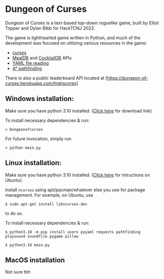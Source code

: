# Dungeon of Curses

Dungeon of Curses is a text-based top-down roguelike game, built by Elliot Topper and Dylan Bibb for HackTCNJ 2022.

The game is lighthearted game written in Python, and much of the development was focused on utilizing various resources in the game:

-   [curses](https://docs.python.org/3/library/curses.html)
-   [MealDB](https://www.themealdb.com/api.php) and [CocktailDB](https://www.thecocktaildb.com/api.php) APIs
-   [YAML file reading](https://pyyaml.org/)
-   [A\* pathfinding](https://pypi.org/project/pathfinding/)

There is also a public leaderboard API located at [https://dungeon-of-curses.herokuapp.com/highscores]

## Windows installation:

Make sure you have python 3.10 installed. ([Click here](https://www.python.org/downloads/) for download link)

To install necessary dependencies & run:

```
> Dungeonofcurses
```

For future invocation, simply run

```
> python main.py
```

## Linux installation:

Make sure you have python 3.10 installed. ([Click here](https://computingforgeeks.com/how-to-install-python-on-ubuntu-linux-system/) for intructions on Ubuntu)

Install `ncurses` using apt/pacman/whatever else you use for package management. For example, on Ubuntu, use

```
$ sudo apt-get install libncurses-dev
```

to do so.

To install necessary dependencies & run:

```
$ python3.10 -m pip install users pyyaml requests pathfinding playsound soundfile pygame pillow

$ python3.10 main.py
```

## MacOS installation

Not sure tbh
